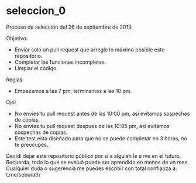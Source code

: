 # seleccion_0
Proceso de selección del 26 de septiembre de 2019.

Objetivo:
- Enviar solo un pull request que arregle lo máximo posible este repositorio.
- Completar las funciones incompletas.
- Limpiar el código.

Reglas:
- Empezamos a las 7 pm, terminamos a las 10 pm.

Ojo!
- No envies tu pull request antes de las 10:00 pm, asi evitamos sospechas de copias.
- No envies tu pull request despues de las 10:05 pm, asi evitamos sospechas de copias.
- Este test esta diseñado para que no se puede completar en 3 horas, no te preocupes.

Decidí dejar este repositorio público por si a alguien le sirve en el futuro.
Recuerda, todo lo que se evaluó puede ser aprendido en menos de un mes.
Cualquier duda o sugerencia me puedes escribir con total confianza a: t.me/seburath
